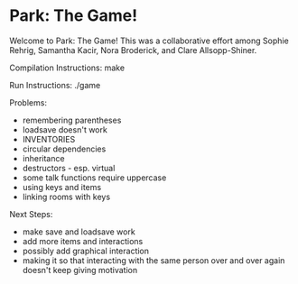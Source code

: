 # Park: The Game!
Welcome to Park: The Game! This was a collaborative effort among Sophie Rehrig, Samantha Kacir, Nora Broderick, and Clare Allsopp-Shiner.

Compilation Instructions: make

Run Instructions: ./game

Problems:
* remembering parentheses
* loadsave doesn't work
* INVENTORIES
* circular dependencies
* inheritance
* destructors - esp. virtual
* some talk functions require uppercase
* using keys and items
* linking rooms with keys

Next Steps:
* make save and loadsave work
* add more items and interactions
* possibly add graphical interaction
* making it so that interacting with the same person over and over again doesn't keep giving motivation
